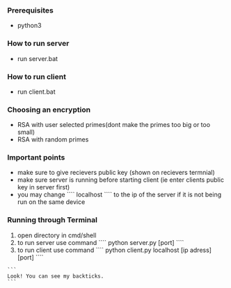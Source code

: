 <h3>Prerequisites</h3>
	<ul><li>python3</li></ul>

<h3>How to run server</h3>
	<ul><li>run server.bat</li></ul>

<h3>How to run client</h3>
	<ul><li>run client.bat</li></ul>

<h3>Choosing an encryption</h3>
	<ul><li>RSA with user selected primes(dont make the primes too big or too small)</li>
	<li>RSA with random primes</li></ul>

<h3>Important points</h3>
<ul><li>make sure to give recievers public key (shown on recievers termnial)</li>
<li>make sure server is running before starting client (ie enter clients public key in server first)</li>

<li>you may change 
	````
	localhost
	````
	to the ip of the server if it is not being run on the same device</li></ul>


<h3>Running through Terminal</h3>
<ol><li>open directory in cmd/shell</li>
<li>to run server use command 
	````
	python server.py [port]
	````
	</li>

<li>to run client use command 
	````
	python client.py localhost [ip adress] [port]
	````
	</li></ol>


```` 
```
Look! You can see my backticks.
```
````
